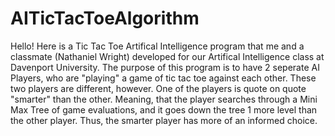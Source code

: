 # AITicTacToeAlgorithm
Hello! Here is a Tic Tac Toe Artifical Intelligence program that me and a classmate (Nathaniel Wright) developed for our Artifical Intelligence class at Davenport University.
The purpose of this program is to have 2 seperate AI Players, who are "playing" a game of tic tac toe against each other. These two players are different, however. One of the players is quote on quote "smarter" than the other. Meaning, that the player searches through a Mini Max Tree of game evaluations, and it goes down the tree 1 more level than the other player. Thus, the smarter player has more of an informed choice.
